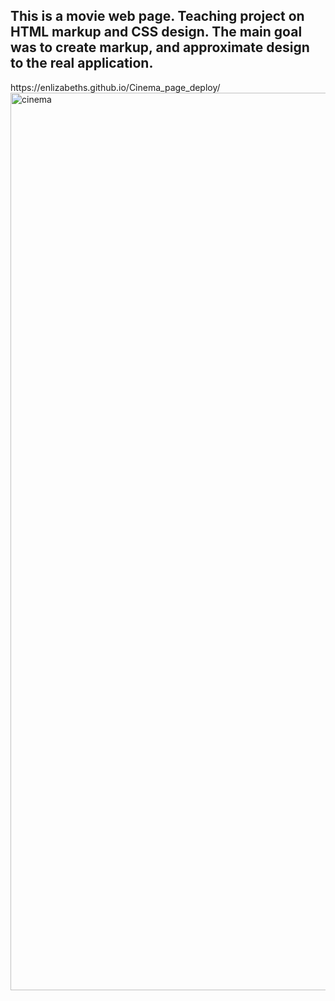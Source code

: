 
<h2>This is a movie web page. Teaching project on HTML markup and CSS design.
The main goal was to create markup, and approximate design to the real application.</h2>
<src>https://enlizabeths.github.io/Cinema_page_deploy/</src>

<img width="1436" alt="cinema" src="https://github.com/enlizabethS/Cinema_page_deploy/assets/122816750/15c48c48-2aae-4e49-81ef-c8311d8ef3d9">
